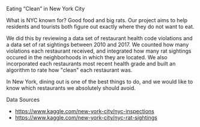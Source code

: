 Eating “Clean” in New York City


What is NYC known for? Good food and big rats. Our project aims to help residents and tourists both figure out exactly where they do not want to eat.

We did this by reviewing a data set of restaurant health code violations and a data set of rat sightings between 2010 and 2017. We counted how many violations each restaurant received, and integrated how many rat sightings occured in the neighborhoods in which they are located. We also incorporated each restaurants most recent health grade and built an algorithm to rate how "clean" each restaurant was.

In New York, dining out is one of the best things to do, and we would like to know which restaurants we absolutely should avoid. 


Data Sources 

- https://www.kaggle.com/new-york-city/nyc-inspections 
- https://www.kaggle.com/new-york-city/nyc-rat-sightings 
